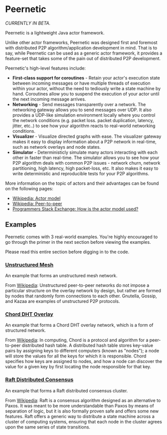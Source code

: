 # Peernetic

*CURRENTLY IN BETA.*

Peernetic is a lightweight Java actor framework.

Unlike other actor frameworks, Peernetic was designed first and foremost with distributed P2P algorithm/application development in mind. That is to say, while Peernetic can be used as a generic actor framework, it provides a feature-set that takes some of the pain out of distributed P2P development.

Peernetic's high-level features include:

* **First-class support for coroutines** - Retain your actor's execution state between incoming messages or have multiple threads of execution within your actor, without the need to tediously write a state machine by hand. Coroutines allow you to suspend the execution of your actor until the next incoming message arrives.
* **Networking** - Send messages transparently over a network. The networking gateway allows you to send messages over UDP. It also provides a UDP-like simulation environment locally where you control the network conditions (e.g. packet loss. packet duplication, latency, jitter, etc..) to see how your algorithm reacts to real-world networking conditions.
* **Visualizer** - Visualize directed graphs with ease. The visualizer gateway makes it easy to display information about a P2P network in real-time, such as network overlays and node states.
* **Simulator** - Deterministicly simulate many actors interacting with each other in faster than real-time. The simulator allows you to see how your P2P algorithm deals with common P2P issues - network churn, network partitioning, high latency, high packet-loss, etc. It also makes it easy to write deterministic and reproducible tests for your P2P algorithms.

More information on the topic of actors and their advantages can be found on the following pages:

* [Wikipedia: Actor model](https://en.wikipedia.org/wiki/Actor_model)
* [Wikipedia: Peer-to-peer](https://en.wikipedia.org/wiki/Peer-to-peer)
* [Programmers Stack Exchange: How is the actor model used?](http://programmers.stackexchange.com/questions/99501/how-is-the-actor-model-used)

## Examples

Peernetic comes with 3 real-world examples. You're highly encouraged to go through the primer in the next section before viewing the examples.

Please read this entire section before digging in to the code.

### [Unstructured Mesh](examples/src/main/java/com/offbynull/peernetic/examples/unstructured)

An example that forms an unstructured mesh network.

From [Wikipedia](https://en.wikipedia.org/wiki/Peer-to-peer): Unstructured peer-to-peer networks do not impose a particular structure on the overlay network by design, but rather are formed by nodes that randomly form connections to each other. Gnutella, Gossip, and Kazaa are examples of unstructured P2P protocols.

### [Chord DHT Overlay](examples/src/main/java/com/offbynull/peernetic/examples/chord)

An example that forms a Chord DHT overlay network, which is a form of structured network.

From  [Wikipedia](https://en.wikipedia.org/wiki/Chord_(peer-to-peer)): In computing, Chord is a protocol and algorithm for a peer-to-peer distributed hash table. A distributed hash table stores key-value pairs by assigning keys to different computers (known as "nodes"); a node will store the values for all the keys for which it is responsible. Chord specifies how keys are assigned to nodes, and how a node can discover the value for a given key by first locating the node responsible for that key.

### [Raft Distributed Consensus](examples/src/main/java/com/offbynull/peernetic/examples/raft)

An example that forms a Raft distributed consensus cluster.

From [Wikipedia](https://en.wikipedia.org/wiki/Raft_(computer_science)): Raft is a consensus algorithm designed as an alternative to Paxos. It was meant to be more understandable than Paxos by means of separation of logic, but it is also formally proven safe and offers some new features. Raft offers a generic way to distribute a state machine across a cluster of computing systems, ensuring that each node in the cluster agrees upon the same series of state transitions. 
 


